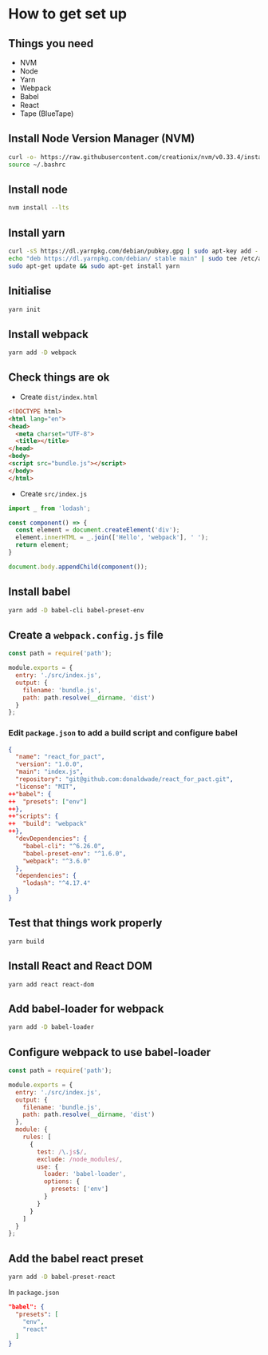 # How to get set up

## Things you need

* NVM
* Node
* Yarn
* Webpack
* Babel
* React
* Tape (BlueTape)

## Install Node Version Manager (NVM)
```bash
curl -o- https://raw.githubusercontent.com/creationix/nvm/v0.33.4/install.sh | bash
source ~/.bashrc
```

## Install node
```bash
nvm install --lts
```

## Install yarn
```bash
curl -sS https://dl.yarnpkg.com/debian/pubkey.gpg | sudo apt-key add -
echo "deb https://dl.yarnpkg.com/debian/ stable main" | sudo tee /etc/apt/sources.list.d/yarn.list
sudo apt-get update && sudo apt-get install yarn
```

## Initialise
```bash
yarn init
```

## Install webpack
```bash
yarn add -D webpack
```

## Check things are ok
* Create `dist/index.html`

```html
<!DOCTYPE html>
<html lang="en">
<head>
  <meta charset="UTF-8">
  <title></title>
</head>
<body>
<script src="bundle.js"></script>
</body>
</html>
```

* Create `src/index.js`
```javascript
import _ from 'lodash';

const component() => {
  const element = document.createElement('div');
  element.innerHTML = _.join(['Hello', 'webpack'], ' ');
  return element;
}

document.body.appendChild(component());
```

## Install babel
```bash
yarn add -D babel-cli babel-preset-env
```

## Create a `webpack.config.js` file
```javascript
const path = require('path');

module.exports = {
  entry: './src/index.js',
  output: {
    filename: 'bundle.js',
    path: path.resolve(__dirname, 'dist')
  }
};
```

### Edit `package.json` to add a build script and configure babel
```json
{
  "name": "react_for_pact",
  "version": "1.0.0",
  "main": "index.js",
  "repository": "git@github.com:donaldwade/react_for_pact.git",
  "license": "MIT",
++"babel": {
++  "presets": ["env"]
++},
++"scripts": {
++  "build": "webpack"
++},
  "devDependencies": {
    "babel-cli": "^6.26.0",
    "babel-preset-env": "^1.6.0",
    "webpack": "^3.6.0"
  },
  "dependencies": {
    "lodash": "^4.17.4"
  }
}
```

## Test that things work properly
```
yarn build
```

## Install React and React DOM
```
yarn add react react-dom
```

## Add babel-loader for webpack
```bash
yarn add -D babel-loader
```

## Configure webpack to use babel-loader

```js
const path = require('path');

module.exports = {
  entry: './src/index.js',
  output: {
    filename: 'bundle.js',
    path: path.resolve(__dirname, 'dist')
  },
  module: {
    rules: [
      {
        test: /\.js$/,
        exclude: /node_modules/,
        use: {
          loader: 'babel-loader',
          options: {
            presets: ['env']
          }
        }
      }
    ]
  }
};
```

## Add the babel react preset
```bash
yarn add -D babel-preset-react
```
In `package.json`
```json
"babel": {
  "presets": [
    "env",
    "react"
  ]
}

```

